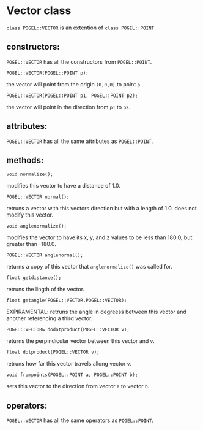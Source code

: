 
# Vector class #
`class POGEL::VECTOR` is an extention of `class POGEL::POINT`
## constructors: ##
`POGEL::VECTOR` has all the constructors from `POGEL::POINT`.
```
POGEL::VECTOR(POGEL::POINT p);
```
the vector will point from the origin `(0,0,0)` to point `p`.
```
POGEL::VECTOR(POGEL::POINT p1, POGEL::POINT p2);
```
the vector will point in the direction from `p1` to `p2`.

## attributes: ##
`POGEL::VECTOR` has all the same attributes as `POGEL::POINT`.

## methods: ##
```
void normalize();
```
modifies this vector to have a distance of 1.0.
```
POGEL::VECTOR normal();
```
retruns a vector with this vectors direction but with a length of 1.0. does not modify this vector.
```
void anglenormalize();
```
modifies the vector to have its x, y, and z values to be less than 180.0, but greater than -180.0.
```
POGEL::VECTOR anglenormal();
```
returns a copy of this vector that `anglenormalize()` was called for.
```
float getdistance();
```
retruns the lingth of the vector.
```
float getangle(POGEL::VECTOR,POGEL::VECTOR);
```
EXPIRAMENTAL: retruns the angle in degreess between this vector and another referencing a third vector.
```
POGEL::VECTOR& dodotproduct(POGEL::VECTOR v);
```
returns the perpindicular vector between this vector and `v`.
```
float dotproduct(POGEL::VECTOR v);
```
retruns how far this vector travels allong vector `v`.
```
void frompoints(POGEL::POINT a, POGEL::POINT b);
```
sets this vector to the direction from vector `a` to vector `b`.

## operators: ##
`POGEL::VECTOR` has all the same operators as `POGEL::POINT`.
